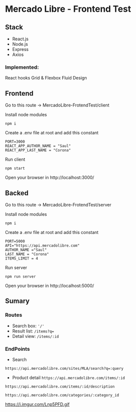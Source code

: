 # Mercado Libre - Frontend Test


## Stack

* React.js 
* Node.js
* Express
* Axios
 
### Implemented:
React hooks
Grid & Flexbox
Fluid Design
    


## Frontend

Go to this route  -> MercadoLibre-FrotendTest/client 

Install node modules
```
npm i 
```
Create a .env file at root and add this constant

```
PORT=3000
REACT_APP_AUTHOR_NAME = "Saul"
REACT_APP_LAST_NAME = "Corona"
```


Run client

```
npm start
```
Open your browser in http://localhost:3000/

## Backed 

Go to this route  -> MercadoLibre-FrotendTest/server

Install node modules
```
npm i 
```

Create a .env file at root and add this constant

```
PORT=5000
API="https://api.mercadolibre.com"
AUTHOR_NAME ="Saul"
LAST_NAME = "Corona"
ITEMS_LIMIT = 4
```


Run server 

```
npm run server
```
Open your browser in http://localhost:5000/

## Sumary

### Routes
* Search box: `'/'`
* Result list: `/items?q=`
* Detail view: `/items/:id`

### EndPoints
* Search 

`https://api.mercadolibre.com/sites/MLA/search?q=:query`
* Product detail
`https://api.mercadolibre.com/items/:id`

`https://api.mercadolibre.com/items/:id/description`

`https://api.mercadolibre.com/categories/:category_id`

https://i.imgur.com/Lnp5PFD.gif
